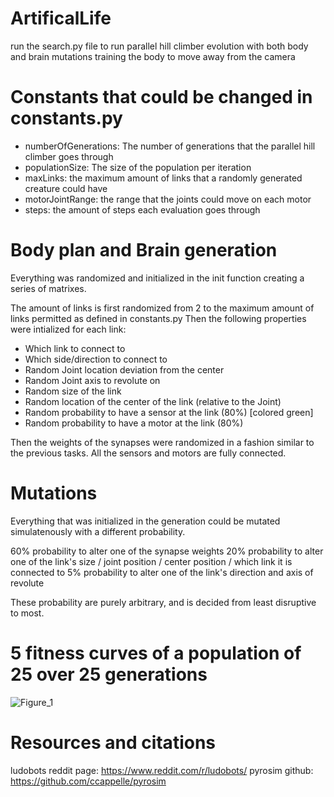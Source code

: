 # ArtificalLife
run the search.py file to run parallel hill climber evolution with both body and brain mutations training the body to move away from the camera

# Constants that could be changed in constants.py
- numberOfGenerations: The number of generations that the parallel hill climber goes through
- populationSize: The size of the population per iteration
- maxLinks: the maximum amount of links that a randomly generated creature could have
- motorJointRange: the range that the joints could move on each motor
- steps: the amount of steps each evaluation goes through

# Body plan and Brain generation
Everything was randomized and initialized in the init function creating a series of matrixes. 

The amount of links is first randomized from 2 to the maximum amount of links permitted as defined in constants.py
Then the following properties were intialized for each link:

- Which link to connect to
- Which side/direction to connect to
- Random Joint location deviation from the center
- Random Joint axis to revolute on
- Random size of the link
- Random location of the center of the link (relative to the Joint)
- Random probability to have a sensor at the link (80%) [colored green]
- Random probability to have a motor at the link (80%)

Then the weights of the synapses were randomized in a fashion similar to the previous tasks.
All the sensors and motors are fully connected.

# Mutations
Everything that was initialized in the generation could be mutated simulatenously with a different probability.

60% probability to alter one of the synapse weights
20% probability to alter one of the link's size / joint position / center position / which link it is connected to
5% probability to alter one of the link's direction and axis of revolute

These probability are purely arbitrary, and is decided from least disruptive to most.

# 5 fitness curves of a population of 25 over 25 generations
![Figure_1](https://user-images.githubusercontent.com/53017682/216672148-44d7b5f5-08d4-4861-89e8-77292c6ab0db.png)

# Resources and citations
ludobots reddit page: https://www.reddit.com/r/ludobots/
pyrosim github: https://github.com/ccappelle/pyrosim

